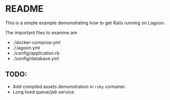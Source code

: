 # README

This is a simple example demonstrating how to get Rails running on Lagoon.

The important files to examine are
* ./docker-compose.yml
* ./.lagoon.yml
* ./config/application.rb
* ./config/database.yml


## TODO:
* Add compiled assets demonstration in `ruby` container.
* Long lived queue/job service.
